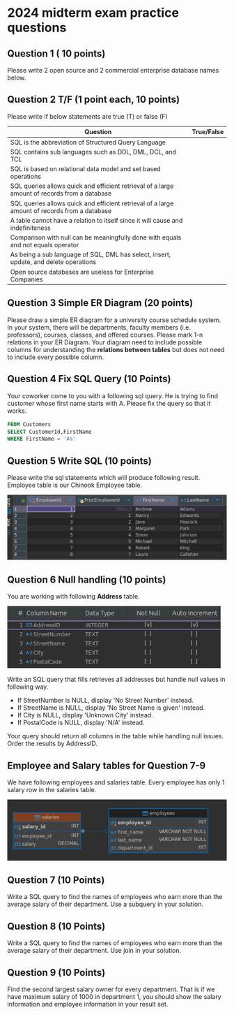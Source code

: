 # 2024 midterm exam practice questions

## Question 1 ( 10 points)

 Please write 2 open source and 2 commercial enterprise database names below. 

## Question 2 T/F (1 point each, 10 points)

Please write if below statements are true (T) or false (F)

| Question | True/False |
|---|---|
| SQL is the abbreviation of Structured Query Language |  |
| SQL contains sub languages such as DDL, DML, DCL, and TCL |  |
| SQL is based on relational data model and set based operations |  |
| SQL queries allows quick and efficient retrieval of a large amount of records from a database |  |
| SQL queries allows quick and efficient retrieval of a large amount of records from a database |  |
| A table cannot have a relation to itself since it will cause and indefiniteness |  |
| Comparison with null can be meaningfully done with equals and not equals operator |  |
| As being a sub language of SQL, DML has select, insert, update, and delete operations |  |
| Open source databases are useless for Enterprise Companies |  |

## Question 3 Simple ER Diagram (20 points)

Please draw a simple ER diagram for a university course schedule system.  
In your system, there will be departments, faculty members (i.e. professors), courses, classes, and offered courses.
Please mark 1-n relations in your ER Diagram.
Your diagram need to include possible columns for understanding the **relations between tables** but does not need to include every possible column.

## Question 4 Fix SQL Query (10 Points)

Your coworker come to you with a following sql query.
He is trying to find customer whose first name starts with A.
Please fix the query so that it works.


```sql
FROM Customers
SELECT CustomerId,FirstName
WHERE FirstName = 'A%'
```

## Question 5 Write SQL (10 points)

Please write the sql statements which will produce following result.
Employee table is our Chinook Employee table.

![prior employee id result set](./images/prior-employee-id.png)

## Question 6 Null handling (10 points)

You are working with following **Address** table.

![Address](./images/address-table.png)

Write an SQL query that fills retrieves all addresses but handle null values in following way.

- If StreetNumber is NULL, display 'No Street Number' instead.
- If StreetName is NULL, display 'No Street Name is given' instead.
- If City is NULL, display 'Unknown City' instead.
- If PostalCode is NULL, display 'N/A' instead.

Your query should return all columns in the table while handling null issues. Order the results by AddressID.

## Employee and Salary tables for Question 7-9

We have following employees and salaries table.
Every employee has only 1 salary row in the salaries table.

![Salaries and Employee](./images/salary-employee.png)

## Question 7 (10 Points)

Write a SQL query to find the names of employees who earn more than the average salary of their department. 
Use a subquery in your solution.


## Question 8 (10 Points)

Write a SQL query to find the names of employees who earn more than the average salary of their department. 
Use join in your solution.

## Question 9 (10 Points)

Find the second largest salary owner for every department.
That is if we have maximum salary of 1000 in department 1, you should show the salary information and employee information in your result set.


